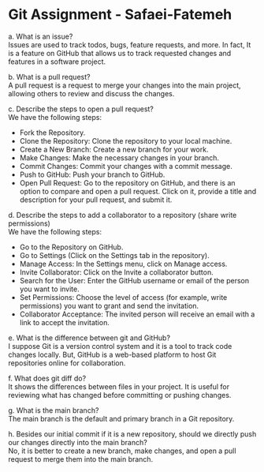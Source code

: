 # Git Assignment - Safaei-Fatemeh

a. What is an issue?  
Issues are used to track todos, bugs, feature requests, and more. In fact, It is a feature on GitHub that allows us to track requested changes and features in a software project.

b. What is a pull request?  
A pull request is a request to merge your changes into the main project, allowing others to review and discuss the changes.

c. Describe the steps to open a pull request?  
We have the following steps:

- Fork the Repository.  
- Clone the Repository: Clone the repository to your local machine.  
- Create a New Branch: Create a new branch for your work.  
- Make Changes: Make the necessary changes in your branch.  
- Commit Changes: Commit your changes with a commit message.  
- Push to GitHub: Push your branch to GitHub.  
- Open Pull Request: Go to the repository on GitHub, and there is an option to compare and open a pull request. Click on it, provide a title and description for your pull request, and submit it.

d. Describe the steps to add a collaborator to a repository (share write permissions)  
We have the following steps:

- Go to the Repository on GitHub.    
- Go to Settings (Click on the Settings tab in the repository).  
- Manage Access: In the Settings menu, click on Manage access.  
- Invite Collaborator: Click on the Invite a collaborator button.  
- Search for the User: Enter the GitHub username or email of the person you want to invite.  
- Set Permissions: Choose the level of access (for example, write permissions) you want to grant and send the invitation.  
- Collaborator Acceptance: The invited person will receive an email with a link to accept the invitation.  

e. What is the difference between git and GitHub?  
I suppose Git is a version control system and it is a tool to track code changes locally. But, GitHub is a web-based platform to host Git repositories online for collaboration.

f. What does git diff do?  
It shows the differences between files in your project. It is useful for reviewing what has changed before committing or pushing changes.  

g. What is the main branch?  
The main branch is the default and primary branch in a Git repository.

h. Besides our initial commit if it is a new repository, should we directly push our changes directly into the main branch?  
No, it is better to create a new branch, make changes, and open a pull request to merge them into the main branch.

